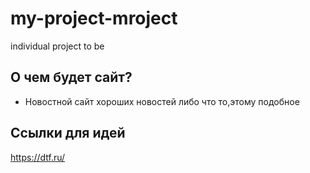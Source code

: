 # my-project-mroject

individual project to be 

## О чем будет сайт?

- Новостной сайт хороших новостей либо что то,этому подобное

## Ссылки для идей

https://dtf.ru/
